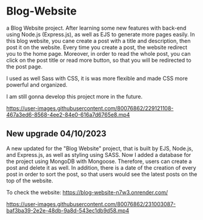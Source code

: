 # Blog-Website
a Blog Website project. After learning some new features with back-end using Node.js (Express.js), as well as EJS to generate more pages easily. In this blog website, you cane create a post with a title and description, then post it on the website. Every time you create a post, the website redirect you to the home page. Moreover, in order to read the whole post, you can click on the post title or read more button, so that you will be redirected to the post page.

I used as well Sass with CSS, it is was more flexible and made CSS more powerful and organized. 

I am still gonna develop this project more in the future.


https://user-images.githubusercontent.com/80076862/229121108-467a3ed6-8568-4ee2-84e0-616a7d6765e8.mp4

## New upgrade 04/10/2023
A new updated for the "Blog Website" project, that is built by EJS, Node.js, and Express.js, as well as styling using SASS. Now I added a database for the project using MongoDB with Mongoose. Therefore, users can create a post and delete it as well. In addition, there is a date of the creation of every post in order to sort the post, so that users would see the latest posts on the top of the website.


To check the website: https://blog-website-n7w3.onrender.com/

https://user-images.githubusercontent.com/80076862/231003087-baf3ba39-2e2e-48db-9a8d-543ec1db9d58.mp4

